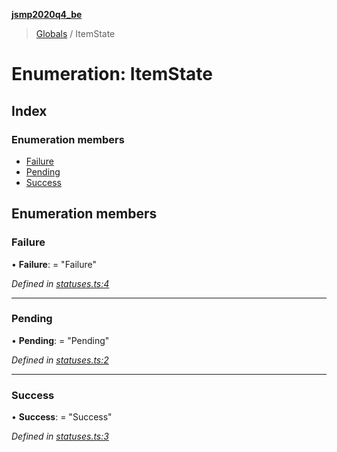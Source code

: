 **[jsmp2020q4_be](../README.md)**

> [Globals](../globals.md) / ItemState

# Enumeration: ItemState

## Index

### Enumeration members

* [Failure](itemstate.md#failure)
* [Pending](itemstate.md#pending)
* [Success](itemstate.md#success)

## Enumeration members

### Failure

•  **Failure**:  = "Failure"

*Defined in [statuses.ts:4](https://github.com/melenadesign/jsmp_q42020/blob/7c047bb/JSMPserver/src/statuses.ts#L4)*

___

### Pending

•  **Pending**:  = "Pending"

*Defined in [statuses.ts:2](https://github.com/melenadesign/jsmp_q42020/blob/7c047bb/JSMPserver/src/statuses.ts#L2)*

___

### Success

•  **Success**:  = "Success"

*Defined in [statuses.ts:3](https://github.com/melenadesign/jsmp_q42020/blob/7c047bb/JSMPserver/src/statuses.ts#L3)*
